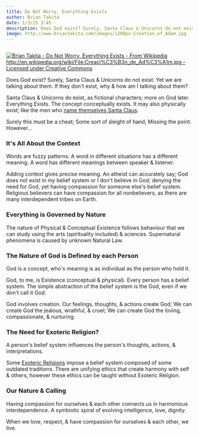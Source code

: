 ```yaml
---
title: Do Not Worry, Everything Exists
author: Brian Takita
date: 1/3/15 3:45
description: Does God exist? Surely, Santa Claus & Unicorns do not exist. Yet we are talking about them. If they don't exist, why & how am I talking about them? Santa Claus & Unicorns do exist, as fictional characters; more on God later. Everything Exists. The concept conceptually exists. It may also physically exist; like the men who name themselves Santa Claus.
image: http://www.briantakita.com/images/1200px-Creation_of_Adam.jpg
---
```


```js exec route
```

<a href="/posts/do-not-worry-everything-exists/">
	<img
		src="/images/1200px-Creation_of_Adam.jpg"
		alt="Brian Takita - Do Not Worry, Everything Exists - From Wikipedia http://en.wikipedia.org/wiki/File:Creaci%C3%B3n_de_Ad%C3%A1m.jpg - Licensed under Creative Commons"
	/>
</a>

Does God exist? Surely, Santa Claus & Unicorns do not exist. Yet we are talking about them. If they don't exist, why & how am I talking about them?

Santa Claus & Unicorns do exist, as fictional characters; more on God later. Everything Exists. The concept conceptually exists. It may also physically exist; like the men who <a href="http://www.huffingtonpost.com/2014/12/23/real-santas_n_6366974.html" target="_blank">name themselves Santa Claus</a>.

<!--more-->

Surely this must be a cheat; Some sort of sleight of hand; Missing the point. However...

### It's All About the Context

Words are fuzzy patterns. A word in different situations has a different meaning. A word has different meanings between speaker & listener.

Adding context gives precise meaning. An atheist can accurately say; God does not exist in my belief system or I don't believe in God; denying the need for God, yet having compassion for someone else's belief system. Religious believers can have compassion for all nonbelievers, as there are many interdependent tribes on Earth.

### Everything is Governed by Nature

The nature of Physical & Conceptual Existence follows behaviour that we can study using the arts (spirituality included) & sciences. Supernatural phenomena is caused by unknown Natural Law.

### The Nature of God is Defined by each Person

God is a concept, who's meaning is as individual as the person who hold it.

God, to me, is Existence (conceptual & physical). Every person has a belief system. The simple abstraction of the belief system is the God, even if we don't call it God.

God involves creation. Our feelings, thoughts, & actions create God; We can create God the jealous, wrathful, & cruel; We can create God the loving, compassionate, & nurturing.

### The Need for Exoteric Religion?

A person's belief system influences the person's thoughts, actions, & interpretations.

Some <a href="http://en.wikipedia.org/wiki/Exoteric" target="_blank">Exoteric Religions</a> impose a belief system composed of some outdated traditions. There are unifying ethics that create harmony with self & others, however these ethics can be taught without Exoteric Religion.

### Our Nature & Calling

Having compassion for ourselves & each other connects us in harmonious interdependence. A symbiotic spiral of evolving intelligence, love, dignity.

When we love, respect, & have compassion for ourselves & each other, we live.
